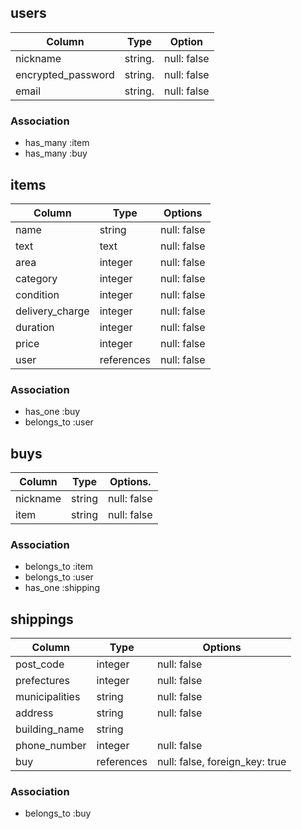 ## users

| Column                 | Type     | Option      |
|------------------------|----------|-------------|
| nickname               | string.  | null: false |
| encrypted_password     | string.  | null: false |
| email                  | string.  | null: false |
 


### Association

- has_many :item
- has_many :buy



## items

| Column          | Type       | Options     |
|-----------------|------------|-------------|
| name            | string     | null: false |
| text            | text       | null: false | 
| area            | integer    | null: false |
| category        | integer    | null: false |
| condition       | integer    | null: false |
| delivery_charge | integer    | null: false |
| duration        | integer    | null: false |
| price           | integer    | null: false |
| user            | references | null: false |


### Association
- has_one :buy
- belongs_to :user


## buys

| Column   | Type   | Options.    |
|----------|--------|-------------|
| nickname | string | null: false |
| item     | string | null: false |


### Association
- belongs_to :item
- belongs_to :user
- has_one :shipping

## shippings

| Column         | Type       | Options                        |
|----------------|------------|--------------------------------|
| post_code      | integer    | null: false                    |
| prefectures    | integer    | null: false                    |
| municipalities | string     | null: false                    |
| address        | string     | null: false                    |
| building_name  | string     |  |
| phone_number   | integer    | null: false                    |
| buy            | references | null: false, foreign_key: true |



### Association
- belongs_to :buy
